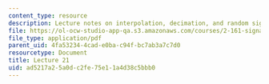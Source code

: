 ```yaml
---
content_type: resource
description: Lecture notes on interpolation, decimation, and random signals.
file: https://ol-ocw-studio-app-qa.s3.amazonaws.com/courses/2-161-signal-processing-continuous-and-discrete-fall-2008/ad5217a25a0dc2fe75e11a4d38c5bbb0_lecture_21.pdf
file_type: application/pdf
parent_uid: 4fa53234-4cad-e0ba-c94f-bc7ab3a7c7d0
resourcetype: Document
title: Lecture 21
uid: ad5217a2-5a0d-c2fe-75e1-1a4d38c5bbb0
---
```

